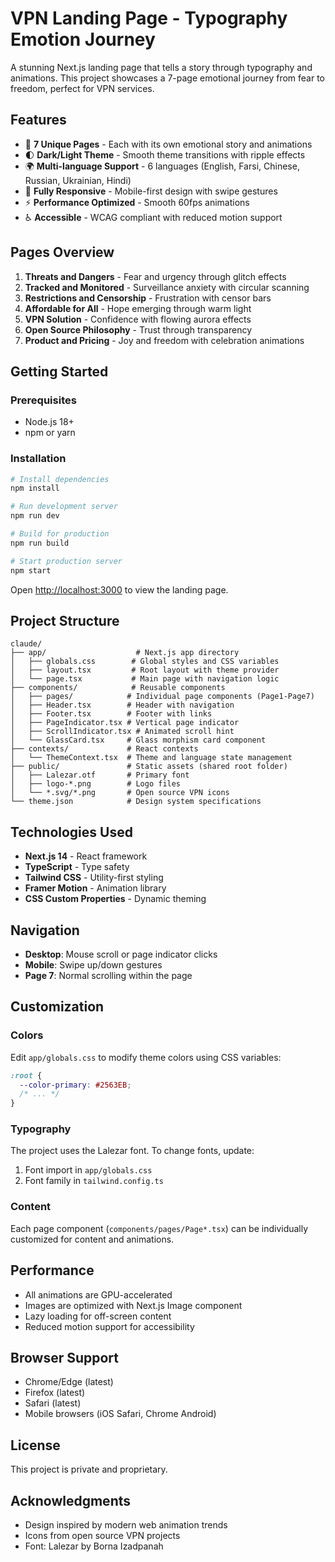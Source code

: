 # VPN Landing Page - Typography Emotion Journey

A stunning Next.js landing page that tells a story through typography and animations. This project showcases a 7-page emotional journey from fear to freedom, perfect for VPN services.

## Features

- 🎨 **7 Unique Pages** - Each with its own emotional story and animations
- 🌓 **Dark/Light Theme** - Smooth theme transitions with ripple effects
- 🌍 **Multi-language Support** - 6 languages (English, Farsi, Chinese, Russian, Ukrainian, Hindi)
- 📱 **Fully Responsive** - Mobile-first design with swipe gestures
- ⚡ **Performance Optimized** - Smooth 60fps animations
- ♿ **Accessible** - WCAG compliant with reduced motion support

## Pages Overview

1. **Threats and Dangers** - Fear and urgency through glitch effects
2. **Tracked and Monitored** - Surveillance anxiety with circular scanning
3. **Restrictions and Censorship** - Frustration with censor bars
4. **Affordable for All** - Hope emerging through warm light
5. **VPN Solution** - Confidence with flowing aurora effects
6. **Open Source Philosophy** - Trust through transparency
7. **Product and Pricing** - Joy and freedom with celebration animations

## Getting Started

### Prerequisites

- Node.js 18+ 
- npm or yarn

### Installation

```bash
# Install dependencies
npm install

# Run development server
npm run dev

# Build for production
npm run build

# Start production server
npm start
```

Open [http://localhost:3000](http://localhost:3000) to view the landing page.

## Project Structure

```
claude/
├── app/                    # Next.js app directory
│   ├── globals.css        # Global styles and CSS variables
│   ├── layout.tsx         # Root layout with theme provider
│   └── page.tsx           # Main page with navigation logic
├── components/            # Reusable components
│   ├── pages/            # Individual page components (Page1-Page7)
│   ├── Header.tsx        # Header with navigation
│   ├── Footer.tsx        # Footer with links
│   ├── PageIndicator.tsx # Vertical page indicator
│   ├── ScrollIndicator.tsx # Animated scroll hint
│   └── GlassCard.tsx     # Glass morphism card component
├── contexts/             # React contexts
│   └── ThemeContext.tsx  # Theme and language state management
├── public/               # Static assets (shared root folder)
│   ├── Lalezar.otf       # Primary font
│   ├── logo-*.png        # Logo files
│   └── *.svg/*.png       # Open source VPN icons
└── theme.json            # Design system specifications

```

## Technologies Used

- **Next.js 14** - React framework
- **TypeScript** - Type safety
- **Tailwind CSS** - Utility-first styling
- **Framer Motion** - Animation library
- **CSS Custom Properties** - Dynamic theming

## Navigation

- **Desktop**: Mouse scroll or page indicator clicks
- **Mobile**: Swipe up/down gestures
- **Page 7**: Normal scrolling within the page

## Customization

### Colors

Edit `app/globals.css` to modify theme colors using CSS variables:

```css
:root {
  --color-primary: #2563EB;
  /* ... */
}
```

### Typography

The project uses the Lalezar font. To change fonts, update:
1. Font import in `app/globals.css`
2. Font family in `tailwind.config.ts`

### Content

Each page component (`components/pages/Page*.tsx`) can be individually customized for content and animations.

## Performance

- All animations are GPU-accelerated
- Images are optimized with Next.js Image component
- Lazy loading for off-screen content
- Reduced motion support for accessibility

## Browser Support

- Chrome/Edge (latest)
- Firefox (latest)
- Safari (latest)
- Mobile browsers (iOS Safari, Chrome Android)

## License

This project is private and proprietary.

## Acknowledgments

- Design inspired by modern web animation trends
- Icons from open source VPN projects
- Font: Lalezar by Borna Izadpanah

